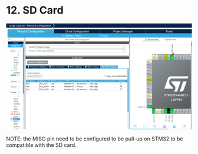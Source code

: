 # 12. SD Card

![](<../.gitbook/assets/image (75).png>)

NOTE: the MISO pin need to be configured to be pull-up on STM32 to be compatible with the SD card.&#x20;

